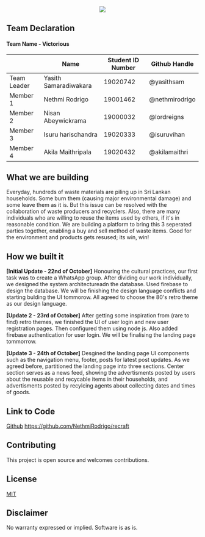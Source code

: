 <center>
<img src="https://i.imgur.com/LqUtyGh.png">
</center>

## Team Declaration

#### Team Name - Victorious

|             | Name                         | Student ID Number | Github Handle |
|-------------|------------------------------|-------------------|---------------|
| Team Leader | Yasith Samaradiwakara        | 19020742          | @yasithsam    |
| Member 1    | Nethmi Rodrigo               | 19001462          | @nethmirodrigo|
| Member 2    | Nisan Abeywickrama           | 19000032          | @lordreigns   |
| Member 3    | Isuru harischandra           | 19020333          | @isuruvihan   |
| Member 4    | Akila Maithripala            | 19020432          | @akilamaithri |     

## What we are building
 
Everyday, hundreds of waste materials are piling up in Sri Lankan households. Some burn them (causing major environmental damage) and some leave them as it is. But this issue can be resolved with the collaboration of waste producers and recyclers. Also, there are many individuals who are willing to reuse the items used by others, if it's in reasonable condition. We are building a platform to bring this 3 seperated parties together, enabling a buy and sell method of waste items. Good for the environment and products gets resused; its win, win!  

## How we built it

**[Initial Update - 22nd of October]**
Honouring the cultural practices, our first task was to create a WhatsApp group. After dividing our work individually, we designed the system architectureadn the database. Used firebase to design the database. We will be finishing the design language conflicts and starting bulding the UI tommorow. All agreed to choose the 80's retro theme as our design language.  

**[Update 2 - 23rd of October]**
After getting some inspiration from (rare to find) retro themes, we finished the UI of user login and new user registration pages. Then configured them using node js. Also added firebase authentication for user login. We will be finalising the landing page tommorrow.   

**[Update 3 - 24th of October]**
Desgined the landing page UI components such as the navigation menu, footer, posts for latest post updates. As we agreed before, partitioned the landing page into three sections. Center section serves as a news feed, showing the advertisments posted by users about the reusable and recycable items in their households, and advertisments posted by recylcing agents about collecting dates and times of goods.


## Link to Code
<u>Github</u> 
https://github.com/NethmiRodrigo/recraft<br>

## Contributing

This project is open source and welcomes contributions. 

## License

[MIT](http://www.opensource.org/licenses/mit-license.html)

## Disclaimer

No warranty expressed or implied. Software is as is.
